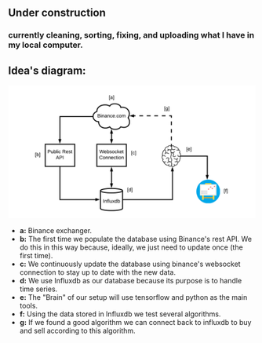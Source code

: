 ## Under construction
### currently cleaning, sorting, fixing, and uploading what I have in my local computer.
## Idea's diagram:
![title](data/images/general_diagram.png)

 - **a:** Binance exchanger.
 - **b:** The first time we populate the database using Binance's rest API. We do this in this way because, ideally, we just need to update once (the first time).
 - **c:** We continuously update the database using binance's websocket connection to stay up to date with the new data.
 - **d:** We use Influxdb as our database because its purpose is to handle time series. 
 - **e:** The "Brain" of our setup will use tensorflow and python as the main tools.
 - **f:** Using the data stored in Influxdb we test several algorithms. 
 - **g:** If we found a good algorithm we can connect back to influxdb to buy and sell according to this algorithm.    


